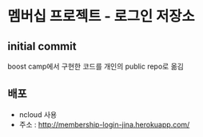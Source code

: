# 멤버십 프로젝트 - 로그인 저장소

## initial commit

boost camp에서 구현한 코드를 개인의 public repo로 옮김

## 배포
- ncloud 사용
- 주소 : http://membership-login-jina.herokuapp.com/